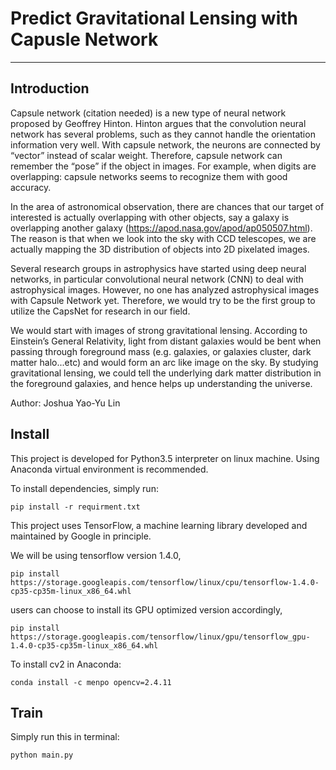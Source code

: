 # Predict Gravitational Lensing with Capusle Network

---

## Introduction
Capsule network (citation needed) is a new type of neural network proposed by Geoffrey Hinton. Hinton argues that the convolution neural network has several problems, such as they cannot handle the orientation information very well. With capsule network, the neurons are connected by “vector” instead of scalar weight. Therefore, capsule network can remember the “pose” if the object in images. For example, when digits are overlapping: capsule networks seems to recognize them with good accuracy.
 
In the area of astronomical observation, there are chances that our target of interested is actually overlapping with other objects, say a galaxy is overlapping another galaxy (https://apod.nasa.gov/apod/ap050507.html). The reason is that when we look into the sky with CCD telescopes, we are actually mapping the 3D distribution of objects into 2D pixelated images. 
 
Several research groups in astrophysics have started using deep neural networks, in particular convolutional neural network (CNN) to deal with astrophysical images. However, no one has analyzed astrophysical images with Capsule Network yet. Therefore, we would try to be the first group to utilize the CapsNet for research in our field.
 
We would start with images of strong gravitational lensing. According to Einstein’s General Relativity, light from distant galaxies would be bent when passing through foreground mass (e.g. galaxies, or galaxies cluster, dark matter halo...etc) and would form an arc like image on the sky. By studying gravitational lensing, we could tell the underlying dark matter distribution in the foreground galaxies, and hence helps up understanding the universe. 

Author: Joshua Yao-Yu Lin

## Install

This project is developed for Python3.5 interpreter on linux machine. Using Anaconda virtual environment is recommended.

To install dependencies, simply run:

```pip install -r requirment.txt```

This project uses TensorFlow, a machine learning library developed and maintained by Google in principle.

We will be using tensorflow version 1.4.0,

```pip install https://storage.googleapis.com/tensorflow/linux/cpu/tensorflow-1.4.0-cp35-cp35m-linux_x86_64.whl```

users can choose to install its GPU optimized version accordingly,

```pip install https://storage.googleapis.com/tensorflow/linux/gpu/tensorflow_gpu-1.4.0-cp35-cp35m-linux_x86_64.whl```

To install cv2 in Anaconda:

```conda install -c menpo opencv=2.4.11```

## Train

Simply run this in terminal:

```python main.py```

